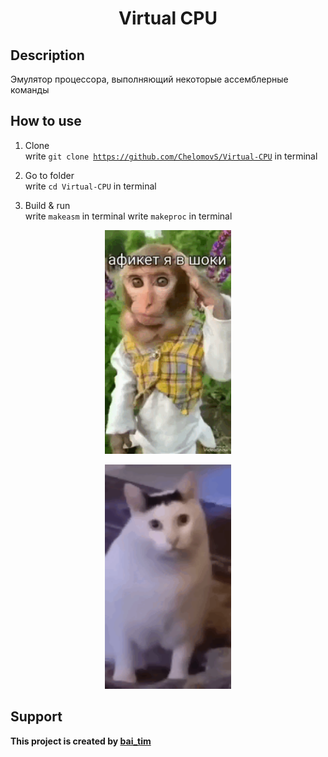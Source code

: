 <h1 align="center">Virtual CPU</h1>

## Description

 Эмулятор процессора, выполняющий некоторые ассемблерные команды

## How to use

1. Clone <br>
    write <code>git clone https://github.com/ChelomovS/Virtual-CPU</code> in terminal

2. Go to folder <br>
    write <code>cd Virtual-CPU</code> in terminal

3. Build & run <br>
    write <code>makeasm</code> in terminal
    write <code>makeproc</code> in terminal
   
<p align="center"><img src="https://github.com/ChelomovS/Virtual-CPU/blob/main/Images/pon.gif" width="40%"></p>
<p align="center"><img src="https://github.com/ChelomovS/Virtual-CPU/blob/main/Images/cat.gif" width="40%"></p>

## Support
**This project is created by [bai_tim](https://github.com/ChelomovS)**
